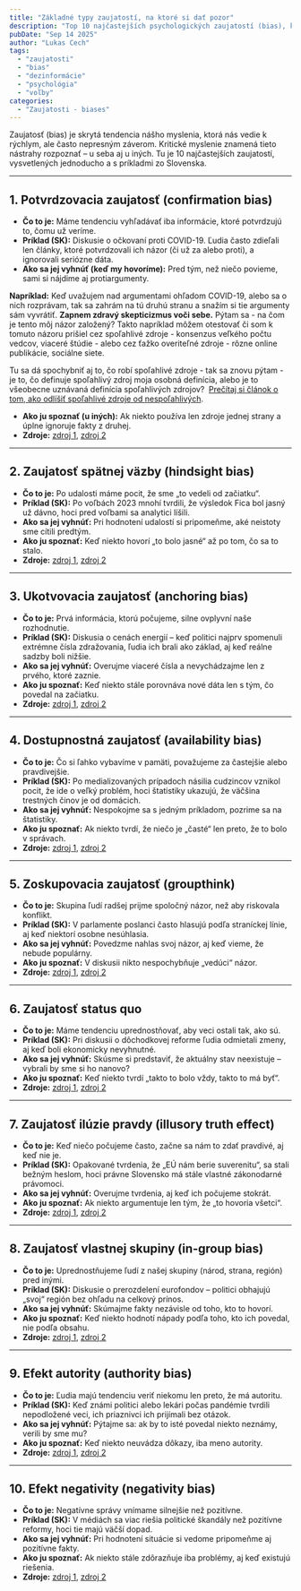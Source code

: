 ```yaml
---
title: "Základné typy zaujatostí, na ktoré si dať pozor"
description: "Top 10 najčastejších psychologických zaujatostí (bias), ktoré ovplyvňujú naše myslenie. Jednoduché vysvetlenia, príklady zo Slovenska a tipy, ako sa brániť manipulácii a dezinformáciám."
pubDate: "Sep 14 2025"
author: "Lukas Cech"
tags:
  - "zaujatosti"
  - "bias"
  - "dezinformácie"
  - "psychológia"
  - "voľby"
categories:
  - "Zaujatosti - biases"
---
```



Zaujatosť (bias) je skrytá tendencia nášho myslenia, ktorá nás vedie k rýchlym, ale často nepresným záverom. Kritické myslenie znamená tieto nástrahy rozpoznať – u seba aj u iných. Tu je 10 najčastejších zaujatostí, vysvetlených jednoducho a s príkladmi zo Slovenska.

---

## 1. Potvrdzovacia zaujatosť (confirmation bias)
- **Čo to je:** Máme tendenciu vyhľadávať iba informácie, ktoré potvrdzujú to, čomu už veríme.  
- **Príklad (SK):** Diskusie o očkovaní proti COVID-19. Ľudia často zdieľali len články, ktoré potvrdzovali ich názor (či už za alebo proti), a ignorovali seriózne dáta.  
- **Ako sa jej vyhnúť (keď my hovoríme):** Pred tým, než niečo povieme, sami si nájdime aj protiargumenty.

<aside class="callout">
<b>Napríklad:</b> Keď uvažujem nad argumentami ohľadom COVID-19, alebo sa o nich rozprávam, tak sa zahrám na tú druhú stranu a snažím si tie argumenty sám vyvrátiť. <b>Zapnem zdravý skepticizmus voči sebe.</b> Pýtam sa - na čom je tento môj názor založený? Takto napríklad môžem otestovať či som k tomuto názoru prišiel cez spoľahlivé zdroje - konsenzus veľkého počtu vedcov, viaceré štúdie - alebo cez ťažko overiteľné zdroje - rôzne online publikácie, sociálne siete.

Tu sa dá spochybniť aj to, čo robí spoľahlivé zdroje - tak sa znovu pýtam - je to, čo definuje spoľahlivý zdroj moja osobná definícia, alebo je to všeobecne uznávaná definícia spoľahlivých zdrojov? <HandRight style="--icon-size: 30px; margin-right: .25em;"></HandRight> <a href="/blog/ako-odlisit-spolahlive-zdroje-informacii-od-nespolahlivych/"> Prečítaj si článok o tom, ako odlíšiť spoľahlivé zdroje od nespoľahlivých</a>.
</aside>

- **Ako ju spoznať (u iných):** Ak niekto používa len zdroje jednej strany a úplne ignoruje fakty z druhej.  
- **Zdroje:** <a href="https://en.wikipedia.org/wiki/Confirmation_bias" target="_blank" rel="noopener noreferrer">zdroj 1</a>, <a href="https://sk.wikipedia.org/wiki/Potvrdzovacia_zaujatosť" target="_blank" rel="noopener noreferrer">zdroj 2</a>

---

## 2. Zaujatosť spätnej väzby (hindsight bias)
- **Čo to je:** Po udalosti máme pocit, že sme „to vedeli od začiatku“.  
- **Príklad (SK):** Po voľbách 2023 mnohí tvrdili, že výsledok Fica bol jasný už dávno, hoci pred voľbami sa analytici líšili.  
- **Ako sa jej vyhnúť:** Pri hodnotení udalostí si pripomeňme, aké neistoty sme cítili predtým.  
- **Ako ju spoznať:** Keď niekto hovorí „to bolo jasné“ až po tom, čo sa to stalo.  
- **Zdroje:** <a href="https://en.wikipedia.org/wiki/Hindsight_bias" target="_blank" rel="noopener noreferrer">zdroj 1</a>, <a href="https://sk.wikipedia.org/wiki/Hindsight_bias" target="_blank" rel="noopener noreferrer">zdroj 2</a>

---

## 3. Ukotvovacia zaujatosť (anchoring bias)
- **Čo to je:** Prvá informácia, ktorú počujeme, silne ovplyvní naše rozhodnutie.  
- **Príklad (SK):** Diskusia o cenách energií – keď politici najprv spomenuli extrémne čísla zdražovania, ľudia ich brali ako základ, aj keď reálne sadzby boli nižšie.  
- **Ako sa jej vyhnúť:** Overujme viaceré čísla a nevychádzajme len z prvého, ktoré zaznie.  
- **Ako ju spoznať:** Keď niekto stále porovnáva nové dáta len s tým, čo povedal na začiatku.  
- **Zdroje:** <a href="https://en.wikipedia.org/wiki/Anchoring" target="_blank" rel="noopener noreferrer">zdroj 1</a>, <a href="https://sk.wikipedia.org/wiki/Ukotvovacia_heuristika" target="_blank" rel="noopener noreferrer">zdroj 2</a>

---

## 4. Dostupnostná zaujatosť (availability bias)
- **Čo to je:** Čo si ľahko vybavíme v pamäti, považujeme za častejšie alebo pravdivejšie.  
- **Príklad (SK):** Po medializovaných prípadoch násilia cudzincov vznikol pocit, že ide o veľký problém, hoci štatistiky ukazujú, že väčšina trestných činov je od domácich.  
- **Ako sa jej vyhnúť:** Nespokojme sa s jedným príkladom, pozrime sa na štatistiky.  
- **Ako ju spoznať:** Ak niekto tvrdí, že niečo je „časté“ len preto, že to bolo v správach.  
- **Zdroje:** <a href="https://en.wikipedia.org/wiki/Availability_heuristic" target="_blank" rel="noopener noreferrer">zdroj 1</a>, <a href="https://sk.wikipedia.org/wiki/Dostupnostná_heuristika" target="_blank" rel="noopener noreferrer">zdroj 2</a>

---

## 5. Zoskupovacia zaujatosť (groupthink)
- **Čo to je:** Skupina ľudí radšej prijme spoločný názor, než aby riskovala konflikt.  
- **Príklad (SK):** V parlamente poslanci často hlasujú podľa straníckej línie, aj keď niektorí osobne nesúhlasia.  
- **Ako sa jej vyhnúť:** Povedzme nahlas svoj názor, aj keď vieme, že nebude populárny.  
- **Ako ju spoznať:** V diskusii nikto nespochybňuje „vedúci“ názor.  
- **Zdroje:** <a href="https://en.wikipedia.org/wiki/Groupthink" target="_blank" rel="noopener noreferrer">zdroj 1</a>, <a href="https://sk.wikipedia.org/wiki/Groupthink" target="_blank" rel="noopener noreferrer">zdroj 2</a>

---

## 6. Zaujatosť status quo
- **Čo to je:** Máme tendenciu uprednostňovať, aby veci ostali tak, ako sú.  
- **Príklad (SK):** Pri diskusii o dôchodkovej reforme ľudia odmietali zmeny, aj keď boli ekonomicky nevyhnutné.  
- **Ako sa jej vyhnúť:** Skúsme si predstaviť, že aktuálny stav neexistuje – vybrali by sme si ho nanovo?  
- **Ako ju spoznať:** Keď niekto tvrdí „takto to bolo vždy, takto to má byť“.  
- **Zdroje:** <a href="https://en.wikipedia.org/wiki/Status_quo_bias" target="_blank" rel="noopener noreferrer">zdroj 1</a>, <a href="https://sk.wikipedia.org/wiki/Status_quo_bias" target="_blank" rel="noopener noreferrer">zdroj 2</a>

---

## 7. Zaujatosť ilúzie pravdy (illusory truth effect)
- **Čo to je:** Keď niečo počujeme často, začne sa nám to zdať pravdivé, aj keď nie je.  
- **Príklad (SK):** Opakované tvrdenia, že „EÚ nám berie suverenitu“, sa stali bežným heslom, hoci právne Slovensko má stále vlastné zákonodarné právomoci.  
- **Ako sa jej vyhnúť:** Overujme tvrdenia, aj keď ich počujeme stokrát.  
- **Ako ju spoznať:** Ak niekto argumentuje len tým, že „to hovoria všetci“.  
- **Zdroje:** <a href="https://en.wikipedia.org/wiki/Illusory_truth_effect" target="_blank" rel="noopener noreferrer">zdroj 1</a>, <a href="https://sk.wikipedia.org/wiki/Ilúzia_pravdy" target="_blank" rel="noopener noreferrer">zdroj 2</a>

---

## 8. Zaujatosť vlastnej skupiny (in-group bias)
- **Čo to je:** Uprednostňujeme ľudí z našej skupiny (národ, strana, región) pred inými.  
- **Príklad (SK):** Diskusie o prerozdelení eurofondov – politici obhajujú „svoj“ región bez ohľadu na celkový prínos.  
- **Ako sa jej vyhnúť:** Skúmajme fakty nezávisle od toho, kto to hovorí.  
- **Ako ju spoznať:** Keď niekto hodnotí nápady podľa toho, kto ich povedal, nie podľa obsahu.  
- **Zdroje:** <a href="https://en.wikipedia.org/wiki/In-group_favoritism" target="_blank" rel="noopener noreferrer">zdroj 1</a>, <a href="https://sk.wikipedia.org/wiki/In-group_bias" target="_blank" rel="noopener noreferrer">zdroj 2</a>

---

## 9. Efekt autority (authority bias)
- **Čo to je:** Ľudia majú tendenciu veriť niekomu len preto, že má autoritu.  
- **Príklad (SK):** Keď známi politici alebo lekári počas pandémie tvrdili nepodložené veci, ich priaznivci ich prijímali bez otázok.  
- **Ako sa jej vyhnúť:** Pýtajme sa: ak by to isté povedal niekto neznámy, verili by sme mu?  
- **Ako ju spoznať:** Keď niekto neuvádza dôkazy, iba meno autority.  
- **Zdroje:** <a href="https://en.wikipedia.org/wiki/Authority_bias" target="_blank" rel="noopener noreferrer">zdroj 1</a>, <a href="https://sk.wikipedia.org/wiki/Authority_bias" target="_blank" rel="noopener noreferrer">zdroj 2</a>

---

## 10. Efekt negativity (negativity bias)
- **Čo to je:** Negatívne správy vnímame silnejšie než pozitívne.  
- **Príklad (SK):** V médiách sa viac riešia politické škandály než pozitívne reformy, hoci tie majú väčší dopad.  
- **Ako sa jej vyhnúť:** Pri hodnotení situácie si vedome pripomeňme aj pozitívne fakty.  
- **Ako ju spoznať:** Ak niekto stále zdôrazňuje iba problémy, aj keď existujú riešenia.  
- **Zdroje:** <a href="https://en.wikipedia.org/wiki/Negativity_bias" target="_blank" rel="noopener noreferrer">zdroj 1</a>, <a href="https://sk.wikipedia.org/wiki/Negativity_bias" target="_blank" rel="noopener noreferrer">zdroj 2</a>
